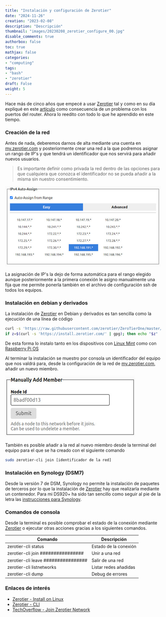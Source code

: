 ```yaml
---
title: "Instalación y configuración de Zerotier"
date: "2024-11-26"
creation: "2023-02-08"
description: "Descripción"
thumbnail: "images/20230208_zerotier_configure_00.jpg"
disable_comments: true
authorbox: false
toc: true
mathjax: false
categories:
- "computing"
tags:
- "bash"
- "zerotier"
draft: False
weight: 5
---
```

Hace más de cinco años que empecé a usar [Zerotier] tal y como en su día expliqué en este [artículo]({{<relref"20190314_zerotier.md">}}) como consecuencia de un problema con los puertos del router. Ahora lo reedito con todo lo que he aprendido en este tiempo.

<!--more-->
### Creación de la red
Antes de nada, deberemos darnos de alta mediante una cuenta en [my.zerotier.com] y posteriormente crear una red a la que podremos asignar un rango de IP's y que tendrá un identificador que nos servirá para añadir nuevos usuarios.

> Es importante definir como privada la red dentro de las opciones para que cualquiera que conozca el identificador no se pueda añadir a la misma sin nuestro consentimiento.

![image-01]

La asignación de IP's la dejo de forma automática para el rango elegido aunque posteriormente a la primera conexión le asigno manualmente una fija que me permite ponerla también en el archivo de configuración ssh de todos los equipos.

### Instalación en debian y derivados
La instalación de [Zerotier] en Debian y derivados es tan sencilla como la ejecución de una línea de código

```Bash
curl -s 'https://raw.githubusercontent.com/zerotier/ZeroTierOne/master/doc/contact%40zerotier.com.gpg' | gpg --import && \
if z=$(curl -s 'https://install.zerotier.com/' | gpg); then echo "$z" | sudo bash; fi
```

De esta forma lo instalo tanto en los dispositivos con [Linux Mint] como con [Raspberry Pi OS]

Al terminar la instalación se muestro por consola un identificador del equipo que nos valdrá para, desde la configuración de la red de [my.zerotier.com], añadir un nuevo miembro.

![image-02]

También es posible añadir a la red al nuevo miembro desde la terminal del equipo para el que se ha creado con el siguiente comando

```Bash
sudo zerotier-cli join [identificador de la red]
```

### Instalación en Synology (DSM7)
Desde la versión 7 de DSM, Synology no permite la instalación de paquetes de terceros por lo que la instalación de [Zerotier] hay que realizarla mediante un contenedor. Para mi DS920+ ha sido tan sencillo como seguir al pie de la letra las [instrucciones para Synology].

### Comandos de consola
Desde la terminal es posible comprobar el estado de la conexión mediante [Zerotier] o ejecutar otras acciones gracias a los siguientes comandos.

| Comando                             | Descripción           |
| -----------                         | -----------           |
| zerotier-cli status                 | Estado de la conexión |
| zerotier-cli join ################  | Unir a una red        |
| zerotier-cli leave ################ | Salir de una red      |
| zerotier-cli listnetworks           | Listar redes añadidas |
| zerotier-cli dump                   | Debug de errores      |


### Enlaces de interés
- [Zerotier - Install on Linux](https://www.zerotier.com/download/#downloadLinux)
- [Zerotier - CLI](https://zerotier.atlassian.net/wiki/spaces/SD/pages/29065282/Command+Line+Interface+zerotier-cli)
- [TechOverflow - Join Zerotier Network](https://techoverflow.net/2022/08/19/how-to-join-network-using-zerotier-cli-on-linux)


[StackOverflow - Check Host]: https://stackoverflow.com/questions/18123211/checking-host-availability-by-using-ping-in-bash-scripts
[StackOverflow - Extract IP]: https://stackoverflow.com/questions/21336126/linux-bash-script-to-extract-ip-address
[TechOverflow - Zerotier error port 9993]: https://techoverflow.net/2022/09/27/how-i-fixed-zerotier-one-fatal-error-cannot-bind-to-local-control-interface-port-9993/




[instrucciones para Synology]: https://docs.zerotier.com/devices/synology/
[Linux Mint]: https://linuxmint.com
[my.zerotier.com]: https://my.zerotier.com
[Raspberry Pi OS]: https://www.raspberrypi.com/software/
[Zerotier]: https://www.zerotier.com

[image-01]: /images/20230208_zerotier_configure_01.jpg
[image-02]: /images/20230208_zerotier_configure_02.jpg


